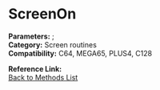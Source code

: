 # ScreenOn

**Parameters:** ;  
**Category:** Screen routines  
**Compatibility:** C64, MEGA65, PLUS4, C128  

**Reference Link:**  
[Back to Methods List](../../SUMMARY.md)
